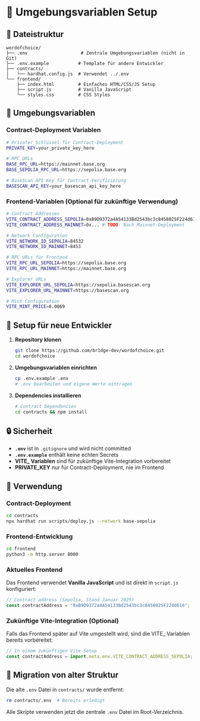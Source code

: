 # 🔧 Umgebungsvariablen Setup

## 📁 Dateistruktur

```
wordofchoice/
├── .env                    # Zentrale Umgebungsvariablen (nicht in Git)
├── .env.example           # Template für andere Entwickler
├── contracts/
│   └── hardhat.config.js  # Verwendet ../.env
└── frontend/
    ├── index.html         # Einfaches HTML/CSS/JS Setup
    ├── script.js          # Vanilla JavaScript
    └── styles.css         # CSS Styles
```

## 🔐 Umgebungsvariablen

### **Contract-Deployment Variablen**
```bash
# Privater Schlüssel für Contract-Deployment
PRIVATE_KEY=your_private_key_here

# RPC URLs
BASE_RPC_URL=https://mainnet.base.org
BASE_SEPOLIA_RPC_URL=https://sepolia.base.org

# BaseScan API Key für Contract-Verifizierung
BASESCAN_API_KEY=your_basescan_api_key_here
```

### **Frontend-Variablen (Optional für zukünftige Verwendung)**
```bash
# Contract Addresses
VITE_CONTRACT_ADDRESS_SEPOLIA=0xB9D9372a4A54133Bd2543bc3c8458025F224d616
VITE_CONTRACT_ADDRESS_MAINNET=0x... # TODO: Nach Mainnet-Deployment

# Network Configuration
VITE_NETWORK_ID_SEPOLIA=84532
VITE_NETWORK_ID_MAINNET=8453

# RPC URLs für Frontend
VITE_RPC_URL_SEPOLIA=https://sepolia.base.org
VITE_RPC_URL_MAINNET=https://mainnet.base.org

# Explorer URLs
VITE_EXPLORER_URL_SEPOLIA=https://sepolia.basescan.org
VITE_EXPLORER_URL_MAINNET=https://basescan.org

# Mint Configuration
VITE_MINT_PRICE=0.0069
```

## 🚀 Setup für neue Entwickler

1. **Repository klonen**
   ```bash
   git clone https://github.com/br1dge-dev/wordofchoice.git
   cd wordofchoice
   ```

2. **Umgebungsvariablen einrichten**
   ```bash
   cp .env.example .env
   # .env bearbeiten und eigene Werte eintragen
   ```

3. **Dependencies installieren**
   ```bash
   # Contract Dependencies
   cd contracts && npm install
   ```

## 🔒 Sicherheit

- **`.env`** ist in `.gitignore` und wird nicht committed
- **`.env.example`** enthält keine echten Secrets
- **VITE_ Variablen** sind für zukünftige Vite-Integration vorbereitet
- **PRIVATE_KEY** nur für Contract-Deployment, nie im Frontend

## 📝 Verwendung

### **Contract-Deployment**
```bash
cd contracts
npx hardhat run scripts/deploy.js --network base-sepolia
```

### **Frontend-Entwicklung**
```bash
cd frontend
python3 -m http.server 8000
```

### **Aktuelles Frontend**
Das Frontend verwendet **Vanilla JavaScript** und ist direkt in `script.js` konfiguriert:
```javascript
// Contract address (Sepolia, Stand Januar 2025)
const contractAddress = "0xB9D9372a4A54133Bd2543bc3c8458025F224d616";
```

### **Zukünftige Vite-Integration (Optional)**
Falls das Frontend später auf Vite umgestellt wird, sind die VITE_ Variablen bereits vorbereitet:
```javascript
// In einem zukünftigen Vite-Setup
const contractAddress = import.meta.env.VITE_CONTRACT_ADDRESS_SEPOLIA;
```

## 🔄 Migration von alter Struktur

Die alte `.env` Datei in `contracts/` wurde entfernt:
```bash
rm contracts/.env  # Bereits erledigt
```

Alle Skripte verwenden jetzt die zentrale `.env` Datei im Root-Verzeichnis. 